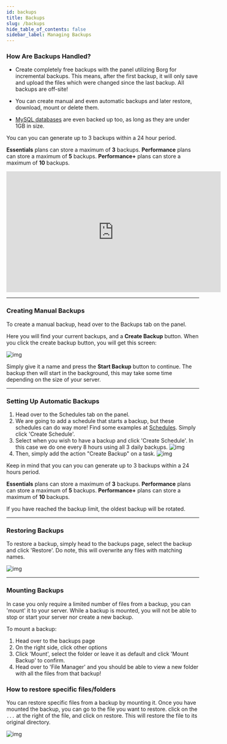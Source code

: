 ```yaml
---
id: backups
title: Backups
slug: /backups
hide_table_of_contents: false
sidebar_label: Managing Backups
---
```


### How Are Backups Handled?

- Create completely free backups with the panel utilizing Borg for incremental backups. This means, after the first backup, it will only save and upload the files which were changed since the last backup. All backups are off-site!

- You can create manual and even automatic backups and later restore, download, mount or delete them.

- [MySQL databases](databases.md) are even backed up too, as long as they are under 1GB in size.

You can you can generate up to 3 backups within a 24 hour period.

**Essentials** plans can store a maximum of **3** backups.
**Performance** plans can store a maximum of **5** backups.
**Performance+** plans can store a maximum of **10** backups.

<iframe width="560" height="315" src="https://www.youtube.com/embed/KnzimsqhwQs?si=NZM1oLrhgWiOqu4P" title="YouTube video player" frameborder="0" allow="accelerometer; autoplay; clipboard-write; encrypted-media; gyroscope; picture-in-picture; web-share" referrerpolicy="strict-origin-when-cross-origin" allowfullscreen></iframe>


---

### Creating Manual Backups
To create a manual backup, head over to the Backups tab on the panel.

Here you will find your current backups, and a **Create Backup** button. When you click the create backup button, you will get this screen:

![img](/using_the_panel/backups/1.png)

Simply give it a name and press the **Start Backup** button to continue. The backup then will start in the background, this may take some time depending on the size of your server.

---

### Setting Up Automatic Backups

1. Head over to the Schedules tab on the panel.
2. We are going to add a schedule that starts a backup, but these schedules can do way more! Find some examples at [Schedules](schedules.md). Simply click 'Create Schedule'. 
3. Select when you wish to have a backup and click 'Create Schedule'. In this case we do one every 8 hours using all 3 daily backups.
![img](/using_the_panel/backups/2.png)
4. Then, simply add the action "Create Backup" on a task.
![img](/using_the_panel/backups/3.png)


Keep in mind that you can you can generate up to 3 backups within a 24 hours period.

**Essentials** plans can store a maximum of **3** backups.
**Performance** plans can store a maximum of **5** backups.
**Performance+** plans can store a maximum of **10** backups.

If you have reached the backup limit, the oldest backup will be rotated.

---

### Restoring Backups

To restore a backup, simply head to the backups page, select the backup and click 'Restore'. Do note, this will overwrite any files with matching names. 

![img](/using_the_panel/backups/4.png)

---

### Mounting Backups

In case you only require a limited number of files from a backup, you can 'mount' it to your server. While a backup is mounted, you will not be able to stop or start your server nor create a new backup. 

To mount a backup:
1. Head over to the backups page
2. On the right side, click other options
3. Click 'Mount', select the folder or leave it as default and click 'Mount Backup' to confirm.
4. Head over to 'File Manager' and you should be able to view a new folder with all the files from that backup!

### How to restore specific files/folders

You can restore specific files from a backup by mounting it. Once you have mounted the backup, you can go to the file you want to restore. click on the `...` at the right of the file, and click on restore. This will restore the file to its original directory.

![img](/using_the_panel/backups/5.png)
